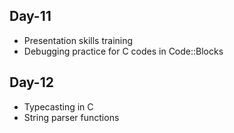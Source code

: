 ## Day-11
- Presentation skills training
- Debugging practice for C codes in Code::Blocks

## Day-12
- Typecasting in C
- String parser functions
